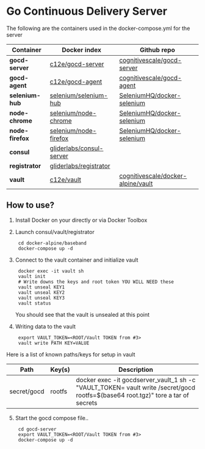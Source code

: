 # Go Continuous Delivery Server

The following are the containers used in the docker-compose.yml for the server

| Container | Docker index | Github repo |
| --------- | --------------- | ----------- |
| **gocd-server** | [c12e/gocd-server](https://hub.docker.com/r/c12e/gocd-server/)|[cognitivescale/gocd-server](https://github.com/cognitivescale/gocd-server) |
| **gocd-agent** | [c12e/gocd-agent](https://hub.docker.com/r/c12e/gocd-agent/)|[cognitivescale/gocd-agent](https://github.com/cognitivescale/gocd-agent) |
| **selenium-hub** | [selenium/selenium-hub](https://hub.docker.com/r/selenium/hub/)|[SeleniumHQ/docker-selenium](https://github.com/SeleniumHQ/docker-selenium) |
| **node-chrome** | [selenium/node-chrome](https://hub.docker.com/r/selenium/node-chrome/)|[SeleniumHQ/docker-selenium](https://github.com/SeleniumHQ/docker-selenium) |
| **node-firefox** | [selenium/node-firefox](https://hub.docker.com/r/selenium/node-firefox/)|[SeleniumHQ/docker-selenium](https://github.com/SeleniumHQ/docker-selenium) |
| **consul** | [gliderlabs/consul-server](https://hub.docker.com/r/gliderlabs/consul-server/)| |
| **registrator** | [gliderlabs/registrator](https://hub.docker.com/r/gliderlabs/registrator/)| |
| **vault** | [c12e/vault](https://hub.docker.com/r/c12e/vault)|[cognitivescale/docker-alpine/vault](https://github.com/cognitivescale/docker-alpine) |


## How to use?

1. Install Docker on your directly or via Docker Toolbox
2. Launch consul/vault/registrator
	
		cd docker-alpine/baseband
		docker-compose up -d

3. Connect to the vault container and initialize vault 
		
		docker exec -it vault sh
		vault init
		# Write downs the keys and root token YOU WILL NEED these
		vault unseal KEY1
		vault unseal KEY2
		vault unseal KEY3
		vault status
	You should see that the vault is unsealed at this point
	
4. Writing data to the vault

 		export VAULT_TOKEN=<ROOT/Vault TOKEN from #3>
		vault write PATH KEY=VALUE

Here is a list of known paths/keys for setup in vault

| Path | Key(s) | Description|
|---- | ---| --------|	
| secret/gocd | rootfs | docker exec -it gocdserver_vault_1 sh -c "VAULT_TOKEN=<TOKEN> vault write /secret/gocd rootfs=$(base64 root.tgz)" tore a tar of secrets |
 

5. Start the gocd compose file..
 		
 		cd gocd-server
 		export VAULT_TOKEN=<ROOT/Vault TOKEN from #3>
 		docker-compose up -d
 		

